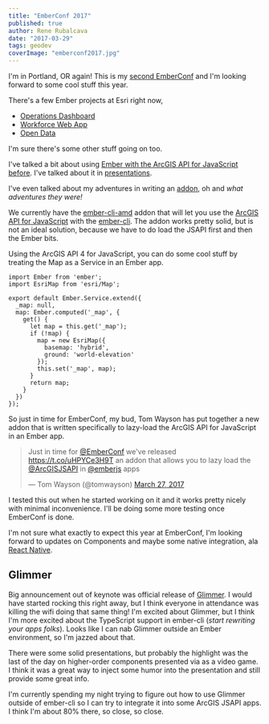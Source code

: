 ```yaml
---
title: "EmberConf 2017"
published: true
author: Rene Rubalcava
date: "2017-03-29"
tags: geodev
coverImage: "emberconf2017.jpg"
---
```


I'm in Portland, OR again! This is my [second EmberConf](https://odoe.net/blog/reflecting-ember-conf-2016/) and I'm looking forward to some cool stuff this year.

There's a few Ember projects at Esri right now,

- [Operations Dashboard](http://doc.arcgis.com/en/operations-dashboard/)
- [Workforce Web App](http://www.esri.com/products/workforce)
- [Open Data](https://opendata.arcgis.com/)

I'm sure there's some other stuff going on too.

I've talked a bit about using [Ember with the ArcGIS API for JavaScript before](https://odoe.net/blog/update-on-ember-with-arcgis-js-api/). I've talked about it in [presentations](http://odoe.github.io/presentations/2017-devsummit-ps-using-frameworks/#/).

I've even talked about my adventures in writing an [addon](https://odoe.net/blog/five-things-i-learned-writing-an-ember-cli-addon/), oh and _what adventures they were!_

We currently have the [ember-cli-amd](https://github.com/Esri/ember-cli-amd) addon that will let you use the [ArcGIS API for JavaScript](https://developers.arcgis.com/javascript/) with the [ember-cli](https://ember-cli.com/). The addon works pretty solid, but is not an ideal solution, because we have to do load the JSAPI first and then the Ember bits.

Using the ArcGIS API 4 for JavaScript, you can do some cool stuff by treating the Map as a Service in an Ember app.

```
import Ember from 'ember';
import EsriMap from 'esri/Map';

export default Ember.Service.extend({
  _map: null,
  map: Ember.computed('_map', {
    get() {
      let map = this.get('_map');
      if (!map) {
        map = new EsriMap({
          basemap: 'hybrid',
          ground: 'world-elevation'
        });
        this.set('_map', map);
      }
      return map;
    }
  })
});
```

So just in time for EmberConf, my bud, Tom Wayson has put together a new addon that is written specifically to lazy-load the ArcGIS API for JavaScript in an Ember app.

<blockquote class="twitter-tweet" data-lang="en"><p lang="en" dir="ltr">Just in time for <a href="https://twitter.com/EmberConf">@EmberConf</a> we've released <a href="https://t.co/uHPYCe3H9T">https://t.co/uHPYCe3H9T</a> an addon that allows you to lazy load the <a href="https://twitter.com/ArcGISJSAPI">@ArcGISJSAPI</a> in <a href="https://twitter.com/emberjs">@emberjs</a> apps</p>— Tom Wayson (@tomwayson) <a href="https://twitter.com/tomwayson/status/846504829593665536">March 27, 2017</a></blockquote>

<script async src="//platform.twitter.com/widgets.js" charset="utf-8"></script>

I tested this out when he started working on it and it works pretty nicely with minimal inconvenience. I'll be doing some more testing once EmberConf is done.

I'm not sure what exactly to expect this year at EmberConf, I'm looking forward to updates on Components and maybe some native integration, ala [React Native](https://facebook.github.io/react-native/).

## Glimmer

Big announcement out of keynote was official release of [Glimmer](https://glimmerjs.com/). I would have started rocking this right away, but I think everyone in attendance was killing the wifi doing that same thing! I'm excited about Glimmer, but I think I'm more excited about the TypeScript support in ember-cli (_start rewriting your apps folks_). Looks like I can nab Glimmer outside an Ember environment, so I'm jazzed about that.

There were some solid presentations, but probably the highlight was the last of the day on higher-order components presented via as a video game. I think it was a great way to inject some humor into the presentation and still provide some great info.

I'm currently spending my night trying to figure out how to use Glimmer outside of ember-cli so I can try to integrate it into some ArcGIS JSAPI apps. I think I'm about 80% there, so close, so close.
